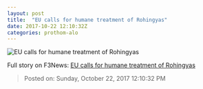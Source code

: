 ```yaml
---
layout: post
title:  "EU calls for humane treatment of Rohingyas"
date: 2017-10-22 12:10:32Z
categories: prothom-alo
---
```


![EU calls for humane treatment of Rohingyas](http://en.prothom-alo.com/contents/cache/images/1200x630x1/uploads/media/2016/02/12/2bcb5ffee2ada165c7e413e816ff4445-001.jpg?jadewits_media_id=86717)




Full story on F3News: [EU calls for humane treatment of Rohingyas](http://www.f3nws.com/n/AWdT2D)

> Posted on: Sunday, October 22, 2017 12:10:32 PM
